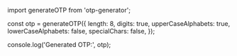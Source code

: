 import generateOTP from 'otp-generator';

const otp = generateOTP({
    length: 8,
    digits: true,
    upperCaseAlphabets: true,
    lowerCaseAlphabets: false,
    specialChars: false,
});

console.log('Generated OTP:', otp);


